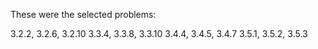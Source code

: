 These were the selected problems:

3.2.2, 3.2.6, 3.2.10
3.3.4, 3.3.8, 3.3.10
3.4.4, 3.4.5, 3.4.7
3.5.1, 3.5.2, 3.5.3
